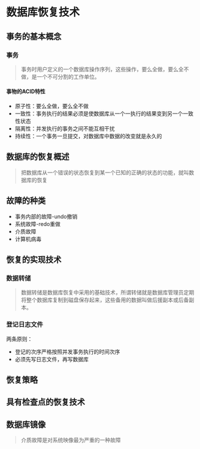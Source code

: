 # 数据库恢复技术

## 事务的基本概念

### 事务

> 事务时用户定义的一个数据库操作序列，这些操作，要么全做，要么全不做，是一个不可分割的工作单位。

#### 事物的ACID特性

* 原子性：要么全做，要么全不做
* 一致性：事务执行的结果必须是使数据库从一个一执行的结果变到另一个一致性状态
* 隔离性：并发执行的事务之间不能互相干扰
* 持续性：一个事务一旦提交，对数据库中数据的改变就是永久的



## 数据库的恢复概述

> 把数据库从一个错误的状态恢复到某一个已知的正确的状态的功能，就叫数据库的恢复



## 故障的种类

* 事务内部的故障-undo撤销
* 系统故障-redo重做
* 介质故障
* 计算机病毒



## 恢复的实现技术

### 数据转储

> 数据转储是数据库恢复中采用的基础技术，所谓转储就是数据库管理员定期将整个数据库复制到磁盘保存起来，这些备用的数据叫做后援副本或后备副本。

### 登记日志文件

两条原则：

* 登记的次序严格按照并发事务执行的时间次序
* 必须先写日志文件，再写数据库



## 恢复策略



## 具有检查点的恢复技术



## 数据库镜像

> 介质故障是对系统映像最为严重的一种故障























